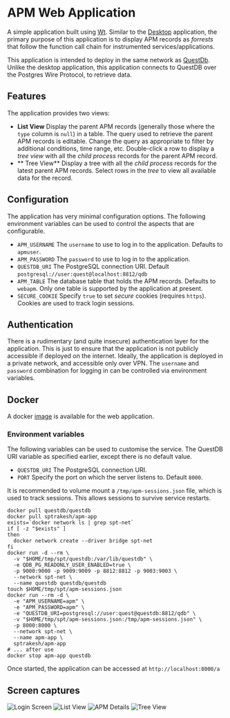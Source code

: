 # APM Web Application

A simple application built using [Wt](https://www.webtoolkit.eu/wt).  Similar to the 
[Desktop](APM-Desktop-Viewer.md) application, the primary purpose of this 
application is to display APM records as *forrests* that follow the function
call chain for instrumented services/applications.

This application is intended to deploy in the same network as [QuestDb](https://questdb.com/).
Unlike the desktop application, this application connects to QuestDB over the Postgres Wire Protocol,
to retrieve data.

## Features
The application provides two views:
* **List View** Display the parent APM records (generally those where the `type` column is `null`) in a table.
  The query used to retrieve the parent APM records is editable.  Change the query as appropriate to filter
  by additional conditions, time range, etc.
  Double-click a row to display a *tree view* with all the *child process* records for the parent APM record.
* ** Tree View** Display a tree with all the *child process* records for the latest parent APM records.  Select
  rows in the *tree* to view all available data for the record.

## Configuration
The application has very minimal configuration options.  The following environment variables can be used to
control the aspects that are configurable.
* `APM_USERNAME` The `username` to use to log in to the application.  Defaults to `apmuser`.
* `APM_PASSWORD` The `password` to use to log in to the application.
* `QUESTDB_URI` The PostgreSQL connection URI.  Default `postgresql://user:quest@localhost:8812/qdb`
* `APM_TABLE` The database table that holds the APM records.  Defaults to `webapm`.  Only one table is supported
  by the application at present.
* `SECURE_COOKIE` Specify `true` to set *secure* cookies (requires `https`).
  Cookies are used to track login sessions.

## Authentication
There is a rudimentary (and quite insecure) authentication layer for the application. This is just to ensure that
the application is not publicly accessible if deployed on the internet.  Ideally, the application is deployed in
a private network, and accessible only over VPN.  The `username` and `password` combination for logging in can
be controlled via environment variables.

## Docker
A docker [image](https://hub.docker.com/r/sptrakesh/apm-app) is available for the web application.

### Environment variables
The following variables can be used to customise the service.  The QuestDB URI
variable as specified earlier, except there is no default value.

* `QUESTDB_URI` The PostgreSQL connection URI.
* `PORT` Specify the port on which the server listens to.  Default `8000`.

It is recommended to volume mount a `/tmp/apm-sessions.json` file, which is used to track
sessions. This allows sessions to survive service restarts.

```shell
docker pull questdb/questdb
docker pull sptrakesh/apm-app
exists=`docker network ls | grep spt-net`
if [ -z "$exists" ]
then
  docker network create --driver bridge spt-net
fi
docker run -d --rm \
  -v "$HOME/tmp/spt/questdb:/var/lib/questdb" \
  -e QDB_PG_READONLY_USER_ENABLED=true \
  -p 9000:9000 -p 9009:9009 -p 8812:8812 -p 9003:9003 \
  --network spt-net \
  --name questdb questdb/questdb
touch $HOME/tmp/spt/apm-sessions.json
docker run --rm -d \
  -e "APM_USERNAME=apm" \
  -e "APM_PASSWORD=apm" \
  -e "QUESTDB_URI=postgresql://user:quest@questdb:8812/qdb" \
  -v "$HOME/tmp/spt/apm-sessions.json:/tmp/apm-sessions.json" \
  -p 8000:8000 \
  --network spt-net \
  --name apm-app \
  sptrakesh/apm-app
# ... after use
docker stop apm-app questdb
```

Once started, the application can be accessed at `http://localhost:8000/a`

## Screen captures
<img src="apm-web-login.png" alt="Login Screen" thumbnail="true"/>

<img src="apm-web-list.png" alt="List View" thumbnail="true"/>

<img src="apm-web-details.png" alt="APM Details" thumbnail="true"/>

<img src="apm-web-tree.png" alt="Tree View" thumbnail="true"/>

